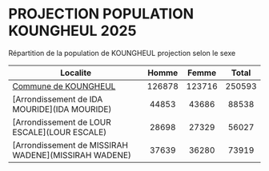 # PROJECTION POPULATION KOUNGHEUL 2025
	
Répartition de la population de KOUNGHEUL projection selon le sexe
	
| Localite  | Homme | Femme | Total |
| --------- |:-----:|:-----:|:-----:|
| [Commune de KOUNGHEUL](KOUNGHEUL) | 126878 | 123716 | 250593 |
| [Arrondissement de IDA MOURIDE](IDA MOURIDE) | 44853 | 43686 | 88538 |
| [Arrondissement de LOUR ESCALE](LOUR ESCALE) | 28698 | 27329 | 56027 |
| [Arrondissement de MISSIRAH WADENE](MISSIRAH WADENE) | 37639 | 36280 | 73919 |
